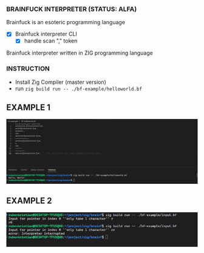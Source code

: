 ### BRAINFUCK INTERPRETER (STATUS: ALFA)

Brainfuck is an esoteric programming language

- [x] Brainfuck interpreter CLI
  - [x] handle scan "," token

Brainfuck interpreter written in ZIG programming language

### INSTRUCTION

- Install Zig Compiler (master version)
- run ```zig build run -- ./bf-example/helloworld.bf```

## EXAMPLE 1
![alt text](./screenshot/zig-hello-world.png)

## EXAMPLE 2
![alt text](./screenshot/zig-input.png)